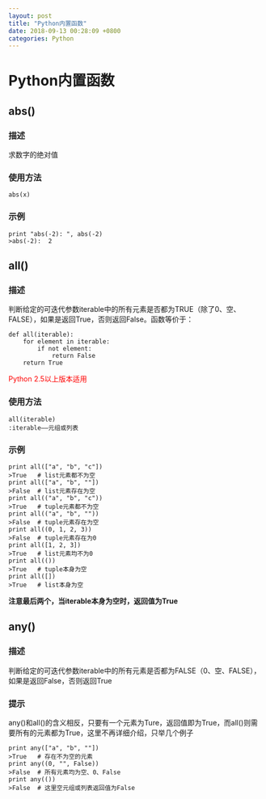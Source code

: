 ```yaml
---
layout: post
title: "Python内置函数"
date: 2018-09-13 00:28:09 +0800
categories: Python
---
```

# Python内置函数
## abs()
### 描述
求数字的绝对值

### 使用方法
	abs(x)

### 示例
	print "abs(-2): ", abs(-2)
	>abs(-2):  2

## all()
### 描述
判断给定的可迭代参数iterable中的所有元素是否都为TRUE（除了0、空、FALSE），如果是返回True，否则返回False。函数等价于：

	def all(iterable):
		for element in iterable:
			if not element:
				return False
		return True

<font color=#f00>Python 2.5以上版本适用</font>

### 使用方法
	all(iterable)
	:iterable——元组或列表

### 示例
	print all(["a", "b", "c"])
	>True	# list元素都不为空
	print all(["a", "b", ""])
	>False	# list元素存在为空
	print all(("a", "b", "c"))
	>True	# tuple元素都不为空
	print all(("a", "b", ""))
	>False	# tuple元素存在为空
	print all((0, 1, 2, 3))
	>False	# tuple元素存在为0
	print all([1, 2, 3])
	>True	# list元素均不为0
	print all(())
	>True	# tuple本身为空
	print all([])
	>True	# list本身为空

**注意最后两个，当iterable本身为空时，返回值为True**

## any()
### 描述
判断给定的可迭代参数iterable中的所有元素是否都为FALSE（0、空、FALSE），如果是返回False，否则返回True

### 提示
any()和all()的含义相反，只要有一个元素为Ture，返回值即为True，而all()则需要所有的元素都为True，这里不再详细介绍，只举几个例子

	print any(["a", "b", ""])
	>True	# 存在不为空的元素
	print any((0, "", False))
	>False	# 所有元素均为空、0、False
	print any(())
	>False	# 这里空元组或列表返回值为False

